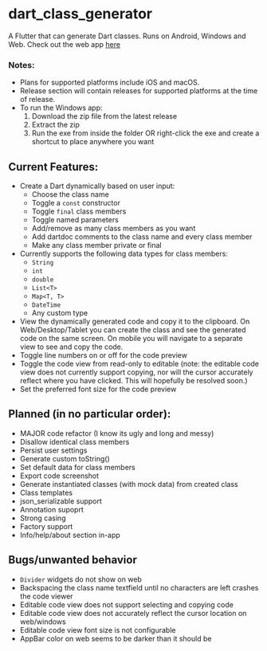 # dart_class_generator

A Flutter that can generate Dart classes. Runs on Android, Windows and Web. Check out the web app [here](https://groovinchip.github.io/dart_class_generator/#/)

### Notes:
- Plans for supported platforms include iOS and macOS.
- Release section will contain releases for supported platforms at the time of release.
- To run the Windows app:
  1. Download the zip file from the latest release
  2. Extract the zip
  3. Run the exe from inside the folder OR right-click the exe and create a shortcut to place anywhere you want

## Current Features:
- Create a Dart dynamically based on user input:
  - Choose the class name
  - Toggle a `const` constructor
  - Toggle `final` class members
  - Toggle named parameters
  - Add/remove as many class members as you want
  - Add dartdoc comments to the class name and every class member
  - Make any class member private or final
- Currently supports the following data types for class members:
  - `String`
  - `int`
  - `double`
  - `List<T>`
  - `Map<T, T>`
  - `DateTime`
  - Any custom type
- View the dynamically generated code and copy it to the clipboard. On Web/Desktop/Tablet you can create the class and see the generated code on the same screen. On mobile you will navigate to a separate view to see and copy the code.
- Toggle line numbers on or off for the code preview
- Toggle the code view from read-only to editable (note: the editable code view does not currently support copying, nor will the cursor accurately reflect where you have clicked. This will hopefully be resolved soon.)
- Set the preferred font size for the code preview

## Planned (in no particular order):
- MAJOR code refactor (I know its ugly and long and messy)
- Disallow identical class members
- Persist user settings
- Generate custom toString()
- Set default data for class members
- Export code screenshot
- Generate instantiated classes (with mock data) from created class
- Class templates
- json_serializable support
- Annotation supoprt
- Strong casing
- Factory support
- Info/help/about section in-app

## Bugs/unwanted behavior
- `Divider` widgets do not show on web
- Backspacing the class name textfield until no characters are left crashes the code viewer
- Editable code view does not support selecting and copying code
- Editable code view does not accurately reflect the cursor location on web/windows
- Editable code view font size is not configurable
- AppBar color on web seems to be darker than it should be
